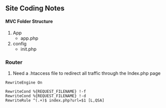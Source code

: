 ## Site Coding Notes
#### MVC Folder Structure
1. App
    - app.php
2. config
    - init.php

### Router
1. Need a .htaccess file to redirect all traffic through the Index.php page
```
RewriteEngine On

RewriteCond %{REQUEST_FILENAME} !-f
RewriteCond %{REQUEST_FILENAME} !-d
RewriteRule ^(.+)$ index.php?url=$1 [L,QSA]
```
